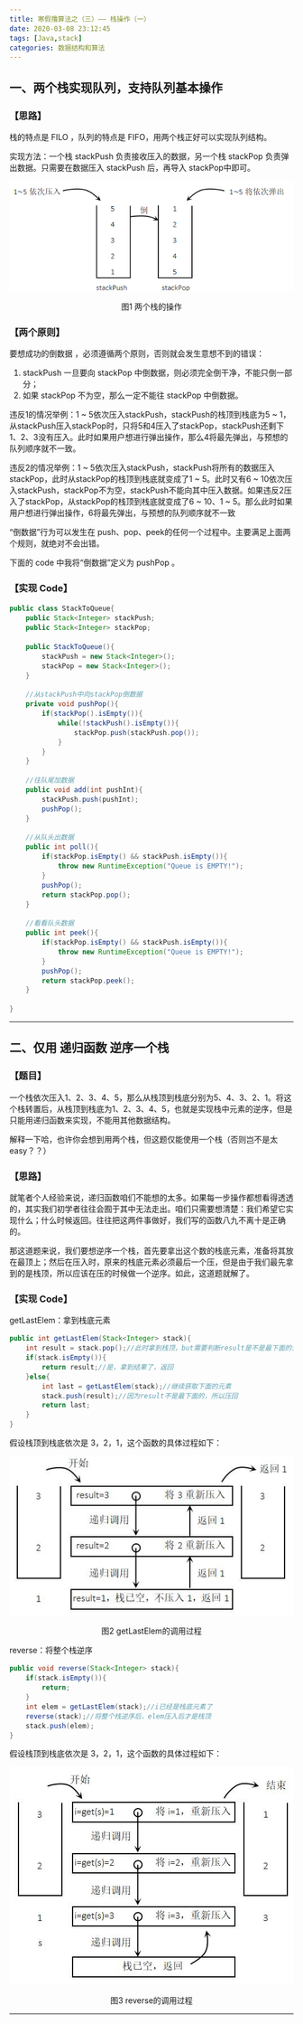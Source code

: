 ```yaml
---
title: 寒假撸算法之（三）—— 栈操作（一）
date: 2020-03-08 23:12:45
tags: [Java,stack]
categories: 数据结构和算法
---
```




## 一、两个栈实现队列，支持队列基本操作

### 【思路】

栈的特点是 FILO ，队列的特点是 FIFO，用两个栈正好可以实现队列结构。

<!-- more -->

实现方法：一个栈 stackPush 负责接收压入的数据，另一个栈 stackPop 负责弹出数据。只需要在数据压入 stackPush 后，再导入 stackPop中即可。

![two stacks](/images/stack1.jpg)

<center>图1 两个栈的操作</center>

### 【两个原则】

要想成功的倒数据 ，必须遵循两个原则，否则就会发生意想不到的错误：

1. stackPush 一旦要向 stackPop 中倒数据，则必须完全倒干净，不能只倒一部分；
2. 如果 stackPop 不为空，那么一定不能往 stackPop 中倒数据。



违反1的情况举例：1 ~ 5依次压入stackPush，stackPush的栈顶到栈底为5 ~ 1，从stackPush压入stackPop时，只将5和4压入了stackPop，stackPush还剩下1、2、3没有压入。此时如果用户想进行弹出操作，那么4将最先弹出，与预想的队列顺序就不一致。

违反2的情况举例：1 ~ 5依次压入stackPush，stackPush将所有的数据压入stackPop，此时从stackPop的栈顶到栈底就变成了1 ~ 5。此时又有6 ~ 10依次压入stackPush，stackPop不为空，stackPush不能向其中压入数据。如果违反2压入了stackPop，从stackPop的栈顶到栈底就变成了6 ~ 10、1 ~ 5。那么此时如果用户想进行弹出操作，6将最先弹出，与预想的队列顺序就不一致



“倒数据”行为可以发生在 push、pop、peek的任何一个过程中。主要满足上面两个规则，就绝对不会出错。

下面的 code 中我将“倒数据”定义为 pushPop 。



### 【实现 Code】

```java
public class StackToQueue{
    public Stack<Integer> stackPush;
    public Stack<Integer> stackPop;
    
    public StackToQueue(){
        stackPush = new Stack<Integer>();
        stackPop = new Stack<Integer>();
    }
    
    //从stackPush中向stackPop倒数据
    private void pushPop(){
        if(stackPop().isEmpty()){
            while(!stackPush().isEmpty()){
                stackPop.push(stackPush.pop());
            }
        }
    }
    
    //往队尾加数据
    public void add(int pushInt){
        stackPush.push(pushInt);
        pushPop();
    }
    
    //从队头出数据
    public int poll(){
        if(stackPop.isEmpty() && stackPush.isEmpty()){
            throw new RuntimeException("Queue is EMPTY!");
        }
        pushPop();
        return stackPop.pop();
    }
    
    //看看队头数据
    public int peek(){
        if(stackPop.isEmpty() && stackPush.isEmpty()){
            throw new RuntimeException("Queue is EMPTY!");
        }
        pushPop();
        return stackPop.peek();
    }
 
}
```



----



## 二、仅用 递归函数 逆序一个栈

### 【题目】

一个栈依次压入1、2、3、4、5，那么从栈顶到栈底分别为5、4、3、2、1。将这个栈转置后，从栈顶到栈底为1、2、3、4、5，也就是实现栈中元素的逆序，但是只能用递归函数来实现，不能用其他数据结构。

解释一下哈，也许你会想到用两个栈，但这题仅能使用一个栈（否则岂不是太easy？？）



### 【思路】

就笔者个人经验来说，递归函数咱们不能想的太多。如果每一步操作都想看得透透的，其实我们初学者往往会囿于其中无法走出。咱们只需要想清楚：我们希望它实现什么；什么时候返回。往往把这两件事做好，我们写的函数八九不离十是正确的。



那这道题来说，我们要想逆序一个栈，首先要拿出这个数的栈底元素，准备将其放在最顶上；然后在压入时，原来的栈底元素必须最后一个压，但是由于我们最先拿到的是栈顶，所以应该在压的时候做一个逆序。如此，这道题就解了。



### 【实现 Code】

getLastElem：拿到栈底元素

```java
public int getLastElem(Stack<Integer> stack){
    int result = stack.pop();//此时拿到栈顶，but需要判断result是不是最下面的元素
    if(stack.isEmpty()){
        return result;//是，拿到结果了，返回
    }else{
        int last = getLastElem(stack);//继续获取下面的元素
        stack.push(result);//因为result不是最下面的，所以压回
        return last;
    }
}
```

假设栈顶到栈底依次是 3，2，1，这个函数的具体过程如下：

![getLastElem(stack)](/images/stack2.jpg)

<center>图2 getLastElem的调用过程 </center>

reverse：将整个栈逆序

```java
public void reverse(Stack<Integer> stack){
    if(stack.isEmpty()){
        return;
    }
    int elem = getLastElem(stack);//i已经是栈底元素了
    reverse(stack);//将整个栈逆序后，elem压入后才是栈顶
    stack.push(elem);
}
```



假设栈顶到栈底依次是 3，2，1，这个函数的具体过程如下：

![reverse(stack)](/images/stack3.jpg)

<center>图3 reverse的调用过程 </center>

----

